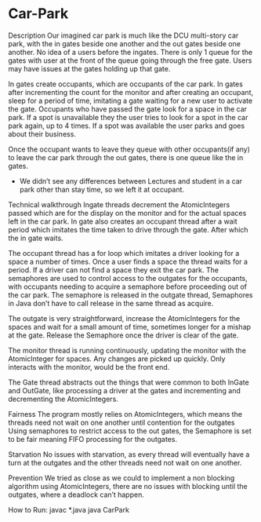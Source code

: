 # Car-Park

Description Our imagined car park is much like the DCU multi-story car park, with the in gates beside one another and the out gates beside one another. No idea of a users before the ingates. There is only 1 queue for the gates with user at the front of the queue going through the free gate. Users may have issues at the gates holding up that gate. 
 
In gates create occupants, which are occupants of the car park. In gates after incrementing the count for the monitor and after creating an occupant, sleep for a period of time, imitating a gate waiting for a new user to activate the gate. Occupants who have passed the gate look for a space in the car park. If a spot is unavailable they the user tries to look for a spot in the car park again, up to 4 times. If a spot was available the user parks and goes about their business. 
 
Once the occupant wants to leave they queue with other occupants(if any) to leave the car park through the out gates, there is one queue like the in gates.  
 
* We didn’t see any differences between Lectures and student in a car park other than stay time, so we left it at occupant. 
 
 
Technical walkthrough Ingate threads decrement the AtomicIntegers passed which are for the display on the monitor and for the actual spaces left in the car park. In gate also creates an occupant thread after a wait period which imitates the time taken to drive through the gate. After which the in gate waits. 
 
The occupant thread has a for loop which imitates a driver looking for a space a number of times. Once a user finds a space the thread waits for a period. If a driver can not find a space they exit the car park. The semaphores are used to control access to the outgates for the occupants, with occupants needing to acquire a semaphore before proceeding out of the car park. The semaphore is released in the outgate thread, Semaphores in Java don’t have to call release in the same thread as acquire. 
 
The outgate is very straightforward, increase the AtomicIntegers for the spaces and wait for a small amount of time, sometimes longer for a mishap at the gate. Release the Semaphore once the driver is clear of the gate. 
 
The monitor thread is running continuously, updating the monitor with the AtomicInteger for spaces. Any changes are picked up quickly. Only interacts with the monitor, would be the front end. 
 
The Gate thread abstracts out the things that were common to both InGate and OutGate, like processing a driver at the gates and incrementing and decrementing the AtomicIntegers. 
 
 
Fairness The program mostly relies on AtomicIntegers, which means the threads need not wait on one another until contention for the outgates Using semaphores to restrict access to the out gates, ​the Semaphore is set to be fair meaning FIFO processing for the outgates.   
 
Starvation No issues with starvation, as every thread will eventually have a turn at the outgates and the other threads need not wait on one another. 
 
Prevention We tried as close as we could to implement a non blocking algorithm using AtomicIntegers, there are no issues with blocking until the outgates, where a deadlock can’t happen. 
 
 
How to Run: javac *.java java CarPark 
